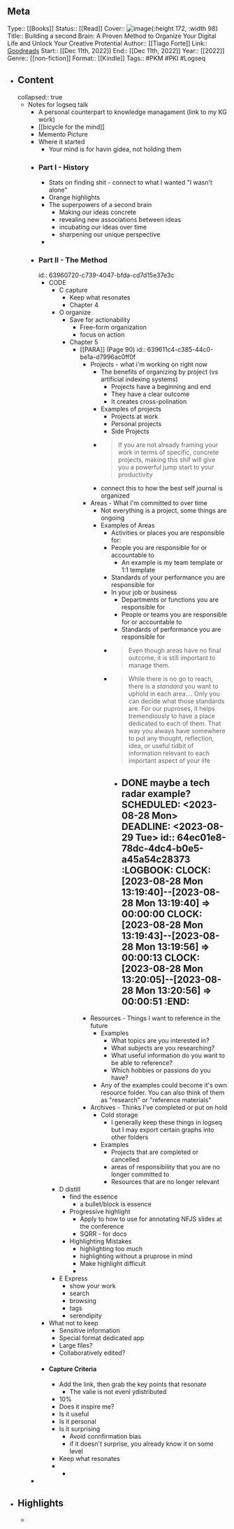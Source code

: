 ## Meta
Type:: [[Books]]
Status:: [[Read]] 
Cover:: ![image](https://i.gr-assets.com/images/S/compressed.photo.goodreads.com/books/1652891488l/59616977.jpg){:height 172, :width 98}
Title:: Building a second Brain: A Proven Method to Organize Your Digital Life and Unlock Your Creative Protential
Author:: [[Tiago Forte]] 
Link:: [Goodreads](https://www.goodreads.com/book/show/59616977-building-a-second-brain)
Start:: [[Dec 11th, 2022]] 
End:: [[Dec 11th, 2022]] 
Year:: [[2022]] 
Genre:: [[non-fiction]] 
Format:: [[Kindle]] 
Tags:: #PKM #PKI #Logseq
- ## Content
  collapsed:: true
	- Notes for logseq talk
		- A personal counterpart to knowledge managament (link to my KG work)
		- [[bicycle for the mind]]
		- Memento Picture
		- Where it started
			- Your mind is for havin gidea, not holding them
		- ### Part I - History
			- Stats on finding shit - connect to what I wanted "I wasn't alone"
			- Orange highlights
			- The superpowers of a second brain
				- Making our ideas concrete
				- revealing new associations between ideas
				- incubating our ideas over time
				- sharpening our unique perspective
			-
		- ### Part II - The Method
		  id:: 63960720-c739-4047-bfda-cd7d15e37e3c
			- CODE
				- C capture
					- Keep what resonates
					- Chapter 4
				- O organize
					- Save for actionability
						- Free-form organization
						- focus on action
					- Chapter 5
						- [[PARA]] (Page 90)
						  id:: 639611c4-c385-44c0-be1a-d7996ac0ff0f
							- Projects - what i'm working on right now
								- The benefits of organizing by project (vs artificial indexing systems)
									- Projects have a beginning and end
									- They have a clear outcome
									- It creates cross-polination
								- Examples of projects
									- Projects at work
									- Personal projects
									- Side Projects
								- > If you are not already framing your work in terms of specific, concrete projects, making this shif will give you a powerful jump start to your productivity
								- connect this to how the best self journal is organized
							- Areas - What I'm committed to over time
								- Not everything is a project, some things are ongoing
								- Examples of Areas
									- Activities or places you are responsible for:
									- People you are responsible for or accountable to
										- An example is my team template or 1:1 template
									- Standards of your performance you are responsible for
									- In your job or business
										- Departments or functions you are responsible for
										- People or teams you are responsible for or accountable to
										- Standards of performance you are responsible for
									- >Even though areas have no final outcome, it is still important to manage them.
									- >While there is no go to reach, there is a *standard* you want to uphold in each area.... Only you can decide what those standards are. For our puproses, it helps tremendiously to have a place dedicated to each of them. That way you always have somewhere to put any thought, reflection, idea, or useful tidbit of information relevant to each important aspect of your life
										- DONE maybe a tech radar example?
										  SCHEDULED: <2023-08-28 Mon>
										  DEADLINE: <2023-08-29 Tue>
										  id:: 64ec01e8-78dc-4dc4-b0e5-a45a54c28373
										  :LOGBOOK:
										  CLOCK: [2023-08-28 Mon 13:19:40]--[2023-08-28 Mon 13:19:40] =>  00:00:00
										  CLOCK: [2023-08-28 Mon 13:19:43]--[2023-08-28 Mon 13:19:56] =>  00:00:13
										  CLOCK: [2023-08-28 Mon 13:20:05]--[2023-08-28 Mon 13:20:56] =>  00:00:51
										  :END:
											-
							- Resources - Things I want to reference in the future
								- Examples
									- What topics are you interested in?
									- What subjects are you researching?
									- What useful information do you want to be able to reference?
									- Which hobbies or passions do you have?
								- Any of the examples could become it's own resource folder. You can also think of them as "research" or "reference materials"
							- Archives - Thinks I've completed or put on hold
								- Cold storage
									- I generally keep these things in logseq but I may export certain graphs into other folders
								- Examples
									- Projects that are completed or cancelled
									- areas of responsibility that you are no longer committed to
									- Resources that are no longer relevant
				- D distill
					- find the essence
						- a bullet/block is essence
					- Progressive highlight
						- Apply to how to use for annotating NFJS slides at the conference
						- SQRR - for docs
					- Highlighting Mistakes
						- highlighting too much
						- highlighting without a pruprose in mind
						- Make highlight difficult
						-
				- E Express
					- show your work
					- search
					- browsing
					- tags
					- serendipity
			- What not to keep
				- Sensitive information
				- Special format dedicated app
				- Large files?
				- Collaboratively edited?
			- #### Capture Criteria
				- Add the link, then grab the key points that resonate
					- The valie is not evenl ydistributed
				- 10%
				- Does it inspire me?
				- Is it useful
				- Is it personal
				- Is it surprising
					- Avoid connfirmation bias
					- if it doesn't surprise, you already know it on some level
				- Keep what resonates
				-
					-
		-
- ## Highlights
	-